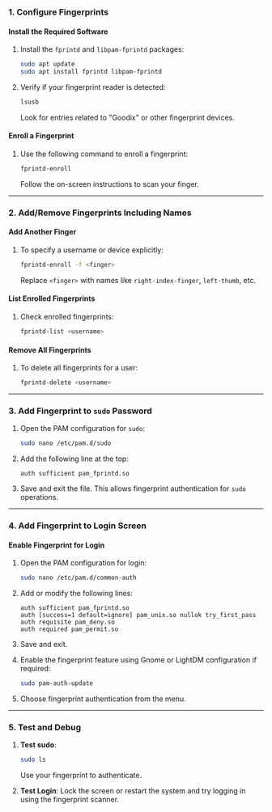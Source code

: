 ### **1. Configure Fingerprints**

#### **Install the Required Software**
1. Install the `fprintd` and `libpam-fprintd` packages:
   ```bash
   sudo apt update
   sudo apt install fprintd libpam-fprintd
   ```

2. Verify if your fingerprint reader is detected:
   ```bash
   lsusb
   ```
   Look for entries related to "Goodix" or other fingerprint devices.

#### **Enroll a Fingerprint**
1. Use the following command to enroll a fingerprint:
   ```bash
   fprintd-enroll
   ```
   Follow the on-screen instructions to scan your finger.

---

### **2. Add/Remove Fingerprints Including Names**
#### **Add Another Finger**
1. To specify a username or device explicitly:
   ```bash
   fprintd-enroll -f <finger>
   ```
   Replace `<finger>` with names like `right-index-finger`, `left-thumb`, etc.

#### **List Enrolled Fingerprints**
1. Check enrolled fingerprints:
   ```bash
   fprintd-list <username>
   ```

#### **Remove All Fingerprints**
1. To delete all fingerprints for a user:
   ```bash
   fprintd-delete <username>
   ```

---

### **3. Add Fingerprint to `sudo` Password**
1. Open the PAM configuration for `sudo`:
   ```bash
   sudo nano /etc/pam.d/sudo
   ```

2. Add the following line at the top:
   ```plaintext
   auth sufficient pam_fprintd.so
   ```

3. Save and exit the file. This allows fingerprint authentication for `sudo` operations.

---

### **4. Add Fingerprint to Login Screen**
#### **Enable Fingerprint for Login**
1. Open the PAM configuration for login:
   ```bash
   sudo nano /etc/pam.d/common-auth
   ```

2. Add or modify the following lines:
   ```plaintext
   auth sufficient pam_fprintd.so
   auth [success=1 default=ignore] pam_unix.so nullok try_first_pass
   auth requisite pam_deny.so
   auth required pam_permit.so
   ```

3. Save and exit.

4. Enable the fingerprint feature using Gnome or LightDM configuration if required:
   ```bash
   sudo pam-auth-update
   ```

5. Choose fingerprint authentication from the menu.

---

### **5. Test and Debug**
1. **Test sudo**:
   ```bash
   sudo ls
   ```
   Use your fingerprint to authenticate.

2. **Test Login**:
   Lock the screen or restart the system and try logging in using the fingerprint scanner.
